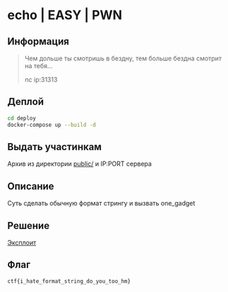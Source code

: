 # echo | EASY | PWN

## Информация

> Чем дольше ты смотришь в бездну, тем больше бездна смотрит на тебя...
>
> nc ip:31313

## Деплой

```sh
cd deploy
docker-compose up --build -d
```

## Выдать участинкам

Архив из директории [public/](public/) и IP:PORT сервера

## Описание

Суть сделать обычную формат стрингу и вызвать one_gadget

## Решение

[Эксплоит](solve/exploit.py)

## Флаг

`ctf{i_hate_format_string_do_you_too_hm}`
